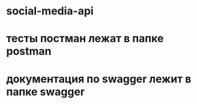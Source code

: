 # social-media-api
# тесты постман лежат в папке postman
# документация по swagger лежит в папке swagger
